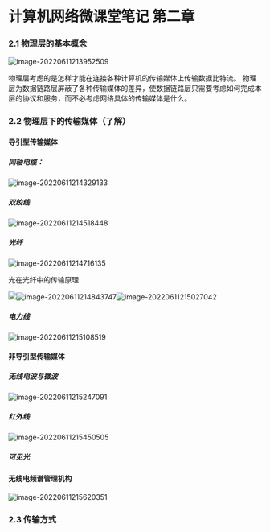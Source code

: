 # 计算机网络微课堂笔记 第二章

### 2.1 物理层的基本概念

![image-20220611213952509](E:\课件\新建文件夹\计算机网络微课堂\ComputerNetworkNotes\计算机网络微课堂笔记第二章.assets\image-20220611213952509.png)

物理层考虑的是怎样才能在连接各种计算机的传输媒体上传输数据比特流。
物理层为数据链路层屏蔽了各种传输媒体的差异，使数据链路层只需要考虑如何完成本层的协议和服务，而不必考虑网络具体的传输媒体是什么。



### 2.2 物理层下的传输媒体（了解）

#### 导引型传输媒体

##### 同轴电缆：

![image-20220611214329133](E:\课件\新建文件夹\计算机网络微课堂\ComputerNetworkNotes\计算机网络微课堂笔记第二章.assets\image-20220611214329133.png)

##### 双绞线

![image-20220611214518448](E:\课件\新建文件夹\计算机网络微课堂\ComputerNetworkNotes\计算机网络微课堂笔记第二章.assets\image-20220611214518448.png)

##### 光纤

![image-20220611214716135](E:\课件\新建文件夹\计算机网络微课堂\ComputerNetworkNotes\计算机网络微课堂笔记第二章.assets\image-20220611214716135.png)

光在光纤中的传输原理

![](E:\课件\新建文件夹\计算机网络微课堂\ComputerNetworkNotes\计算机网络微课堂笔记第二章.assets\image-20220611214945624.png)![image-20220611214843747](E:\课件\新建文件夹\计算机网络微课堂\ComputerNetworkNotes\计算机网络微课堂笔记第二章.assets\image-20220611214843747.png)![image-20220611215027042](E:\课件\新建文件夹\计算机网络微课堂\ComputerNetworkNotes\计算机网络微课堂笔记第二章.assets\image-20220611215027042.png)

##### 电力线

![image-20220611215108519](E:\课件\新建文件夹\计算机网络微课堂\ComputerNetworkNotes\计算机网络微课堂笔记第二章.assets\image-20220611215108519.png)

#### 非导引型传输媒体

##### 无线电波与微波

![image-20220611215247091](E:\课件\新建文件夹\计算机网络微课堂\ComputerNetworkNotes\计算机网络微课堂笔记第二章.assets\image-20220611215247091.png)

##### 红外线

![image-20220611215450505](E:\课件\新建文件夹\计算机网络微课堂\ComputerNetworkNotes\计算机网络微课堂笔记第二章.assets\image-20220611215450505.png)

##### 可见光

#### 无线电频谱管理机构

![image-20220611215620351](E:\课件\新建文件夹\计算机网络微课堂\ComputerNetworkNotes\计算机网络微课堂笔记第二章.assets\image-20220611215620351.png)

### 2.3 传输方式





